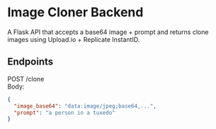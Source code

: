 # Image Cloner Backend

A Flask API that accepts a base64 image + prompt and returns clone images using Upload.io + Replicate InstantID.

## Endpoints

POST /clone  
Body:
```json
{
  "image_base64": "data:image/jpeg;base64,...",
  "prompt": "a person in a tuxedo"
}
